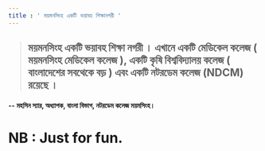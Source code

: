 ```yaml
---
title : ' ময়মনসিংহ একটি ভয়াবহ শিক্ষানগরী '
---
```



 > ## ময়মনসিংহ একটি ভয়াবহ শিক্ষা নগরী । এখানে একটি মেডিকেল কলেজ ( ময়মনসিংহ মেডিকেল কলেজ ), একটি কৃষি বিশ্ববিদ্যালয় কলেজ ( বাংলাদেশের সবথেকে বড় ) এবং একটি নটরডেম কলেজ (NDCM) রয়েছে ।
 
#### -- মহসিন স্যার, অধ্যাপক, বাংলা বিভাগ, নটরডেম কলেজ ময়মসিংহ।

# NB : Just for fun.
